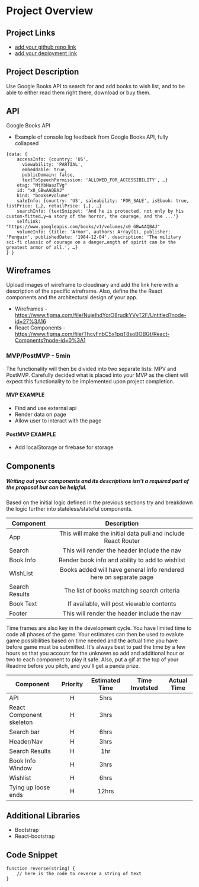 # Project Overview

## Project Links

- [add your github repo link]()
- [add your deployment link]()

## Project Description

Use Google Books API to search for and add books to wish list, and to be able to either read them right there, download or buy them.

## API

Google Books API

- Example of console log feedback from Google Books API, fully collapsed
```
{data: {
	accessInfo: {country: 'US',
	  viewability: 'PARTIAL',
	  embeddable: true, 
	  publicDomain: false, 
	  textToSpeechPermission: 'ALLOWED_FOR_ACCESSIBILITY', …}
	etag: "MtYbHaazTVg"
	id: "x0_GBwAAQBAJ"
	kind: "books#volume"
	saleInfo: {country: 'US', saleability: 'FOR_SALE', isEbook: true, listPrice: {…}, retailPrice: {…}, …}
	searchInfo: {textSnippet: 'And he is protected, not only by his custom-fitted…y—a story of the horror, the courage, and the ...'}
	selfLink: "https://www.googleapis.com/books/v1/volumes/x0_GBwAAQBAJ"
	volumeInfo: {title: 'Armor', authors: Array(1), publisher: 'Penguin', publishedDate: '1984-12-04', description: 'The military sci-fi classic of courage on a danger…ength of spirit can be the greatest armor of all.', …}
} }
```

## Wireframes

Upload images of wireframe to cloudinary and add the link here with a description of the specific wireframe. Also, define the the React components and the architectural design of your app.

- Wireframes - https://www.figma.com/file/NujeIhdYcrO8rudkYVyT2F/Untitled?node-id=27%3A16
- React Components - https://www.figma.com/file/ThcyFnbC5x1pqT8soBOBGt/React-Compnents?node-id=0%3A1

### MVP/PostMVP - 5min

The functionality will then be divided into two separate lists: MPV and PostMVP. Carefully decided what is placed into your MVP as the client will expect this functionality to be implemented upon project completion.

#### MVP EXAMPLE

- Find and use external api
- Render data on page
- Allow user to interact with the page

#### PostMVP EXAMPLE

- Add localStorage or firebase for storage

## Components

##### Writing out your components and its descriptions isn't a required part of the proposal but can be helpful.

Based on the initial logic defined in the previous sections try and breakdown the logic further into stateless/stateful components.

| Component      |                            Description                            |
| -------------- | :---------------------------------------------------------------: |
| App            |   This will make the initial data pull and include React Router   |
| Search         |            This will render the header include the nav            |
| Book Info      |          Render book info and ability to add to wishlist          |
| WishList       | Books added will have general info rendered here on separate page |
| Search Results |            The list of books matching search criteria             |
| Book Text      |             If available, will post viewable contents             |
| Footer         |            This will render the header include the nav            |

Time frames are also key in the development cycle. You have limited time to code all phases of the game. Your estimates can then be used to evalute game possibilities based on time needed and the actual time you have before game must be submitted. It's always best to pad the time by a few hours so that you account for the unknown so add and additional hour or two to each component to play it safe. Also, put a gif at the top of your Readme before you pitch, and you'll get a panda prize.

| Component                | Priority | Estimated Time | Time Invetsted | Actual Time |
| ------------------------ | :------: | :------------: | :------------: | :---------: |
| API                      |    H     |      5hrs      |                |             |
| React Component skeleton |    H     |      3hrs      |                |             |
| Search bar               |    H     |      6hrs      |                |             |
| Header/Nav               |    H     |      3hrs      |                |             |
| Search Results           |    H     |      1hr       |                |             |
| Book Info Window         |    H     |      3hrs      |                |             |
| Wishlist                 |    H     |      6hrs      |                |             |
| Tying up loose ends      |    H     |      12hrs     |                |             |

## Additional Libraries

- Bootstrap
- React-bootstrap

## Code Snippet

```
function reverse(string) {
	// here is the code to reverse a string of text
}
```
